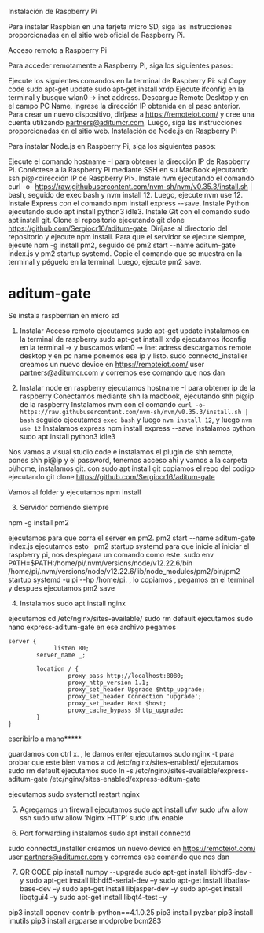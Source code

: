 Instalación de Raspberry Pi

Para instalar Raspbian en una tarjeta micro SD, siga las instrucciones proporcionadas en el sitio web oficial de Raspberry Pi.

Acceso remoto a Raspberry Pi

Para acceder remotamente a Raspberry Pi, siga los siguientes pasos:

Ejecute los siguientes comandos en la terminal de Raspberry Pi:
sql
Copy code
sudo apt-get update
sudo apt-get install xrdp
Ejecute ifconfig en la terminal y busque wlan0 -> inet address.
Descargue Remote Desktop y en el campo PC Name, ingrese la dirección IP obtenida en el paso anterior.
Para crear un nuevo dispositivo, diríjase a https://remoteiot.com/ y cree una cuenta utilizando partners@aditumcr.com. Luego, siga las instrucciones proporcionadas en el sitio web.
Instalación de Node.js en Raspberry Pi

Para instalar Node.js en Raspberry Pi, siga los siguientes pasos:

Ejecute el comando hostname -I para obtener la dirección IP de Raspberry Pi.
Conéctese a la Raspberry Pi mediante SSH en su MacBook ejecutando ssh pi@<dirección IP de Raspberry Pi>.
Instale nvm ejecutando el comando curl -o- https://raw.githubusercontent.com/nvm-sh/nvm/v0.35.3/install.sh | bash, seguido de exec bash y nvm install 12.
Luego, ejecute nvm use 12.
Instale Express con el comando npm install express --save.
Instale Python ejecutando sudo apt install python3 idle3.
Instale Git con el comando sudo apt install git.
Clone el repositorio ejecutando git clone https://github.com/Sergiocr16/aditum-gate.
Diríjase al directorio del repositorio y ejecute npm install.
Para que el servidor se ejecute siempre, ejecute npm -g install pm2, seguido de pm2 start --name aditum-gate index.js y pm2 startup systemd.
Copie el comando que se muestra en la terminal y péguelo en la terminal.
Luego, ejecute pm2 save.

# aditum-gate
Se instala raspberrian en micro sd

1. Instalar Acceso remoto
ejecutamos sudo apt-get update
instalamos en la terminal de raspberry sudo apt-get installl xrdp
ejecutamos ifconfig en la terminal -> y buscamos wlan0 -> inet adress 
descargamos remote desktop y en pc name ponemos ese ip y listo.
sudo connectd_installer
creamos un nuevo device en https://remoteiot.com/ user partners@aditumcr.com
y corremos ese comando que nos dan

2. Instalar node en raspberry
ejecutamos hostname -I para obtener ip de la raspberry
Conectamos mediante shh la macbook, ejecutando shh pi@ip de la raspberry 
Instalamos nvm con el comando 
```curl -o- https://raw.githubusercontent.com/nvm-sh/nvm/v0.35.3/install.sh | bash```
seguido ejecutamos 
```exec bash``` y luego 
```nvm install 12```, y luego ```nvm use 12```
Instalamos express 
npm install express --save
Instalamos python sudo apt install python3 idle3

Nos vamos a visual studio code e instalamos el plugin de shh remote, pones shh pi@ip  y el password, tenemos acceso ahi y vamos a la carpeta pi/home, 
instalamos git. con  sudo apt install git
copiamos el repo del codigo ejecutando git clone https://github.com/Sergiocr16/aditum-gate

Vamos al folder y ejecutamos npm install


3. Servidor corriendo siempre

npm -g install pm2

ejecutamos para que corra el server en pm2. 
pm2 start --name aditum-gate index.js
ejecutamos esto  
pm2 startup systemd para que inicie al iniciar el raspberry pi, nos desplegara un comando como este. sudo env PATH=$PATH:/home/pi/.nvm/versions/node/v12.22.6/bin /home/pi/.nvm/versions/node/v12.22.6/lib/node_modules/pm2/bin/pm2 startup systemd -u pi --hp /home/pi. , lo copiamos , pegamos en el terminal y despues ejecutamos pm2 save


4. Instalamos sudo apt install nginx


ejecutamos cd /etc/nginx/sites-available/
sudo rm default
ejecutamos sudo nano express-aditum-gate
en ese archivo pegamos

```
server {
             listen 80;
        server_name _;

        location / {
                 proxy_pass http://localhost:8080;
                 proxy_http_version 1.1;
                 proxy_set_header Upgrade $http_upgrade;
                 proxy_set_header Connection 'upgrade';
                 proxy_set_header Host $host;
                 proxy_cache_bypass $http_upgrade;
        }
}
```
escribirlo a mano*****

guardamos con ctrl x. , le damos enter 
ejecutamos sudo nginx -t para probar que este bien
vamos a cd /etc/nginx/sites-enabled/
ejecutamos sudo rm default
ejecutamos sudo ln -s /etc/nginx/sites-available/express-aditum-gate /etc/nginx/sites-enabled/express-aditum-gate

ejecutamos sudo systemctl restart nginx

5. Agregamos un firewall
ejecutamos sudo apt install ufw
sudo ufw allow ssh
sudo ufw allow 'Nginx HTTP'
sudo ufw enable


6. Port forwarding
instalamos
sudo apt install connectd

sudo connectd_installer
creamos un nuevo device en https://remoteiot.com/ user partners@aditumcr.com
y corremos ese comando que nos dan


7. QR CODE
pip install numpy --upgrade
sudo apt-get install libhdf5-dev -y 
sudo apt-get install libhdf5-serial-dev –y
 sudo apt-get install libatlas-base-dev –y
 sudo apt-get install libjasper-dev -y
 sudo apt-get install libqtgui4 –y
sudo apt-get install libqt4-test –y



pip3 install opencv-contrib-python==4.1.0.25
pip3 install pyzbar
pip3 install imutils
pip3 install argparse
modprobe bcm283










